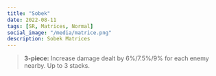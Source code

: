 ```yaml
---
title: "Sobek"
date: 2022-08-11
tags: [SR, Matrices, Normal]
social_image: "/media/matrice.png"
description: Sobek Matrices
---
```


> **3-piece:** Increase damage dealt by 6%/7.5%/9% for each enemy nearby. Up to 3 stacks.
